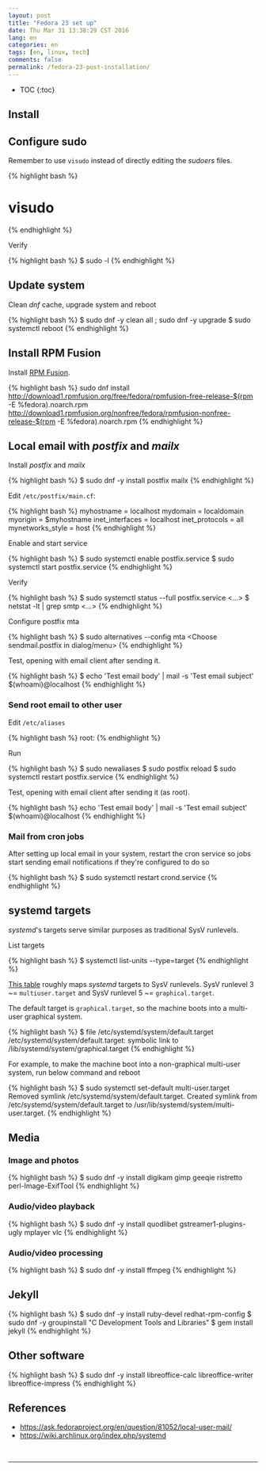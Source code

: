 ```yaml
---
layout: post
title: "Fedora 23 set up"
date: Thu Mar 31 13:38:29 CST 2016
lang: en
categories: en
tags: [en, linux, tech]
comments: false
permalink: /fedora-23-post-installation/
---
```


* TOC
{:toc}

## Install

## Configure sudo

Remember to use `visudo` instead of directly editing the *sudoers* files.

{% highlight bash %}
# visudo
{% endhighlight %}

Verify

{% highlight bash %}
$ sudo -l
{% endhighlight %}

## Update system

Clean *dnf* cache, upgrade system and reboot

{% highlight bash %}
$ sudo dnf -y clean all ; sudo dnf -y upgrade
$ sudo systemctl reboot
{% endhighlight %}

## Install RPM Fusion

Install [RPM Fusion](http://rpmfusion.org).

{% highlight bash %}
sudo dnf install http://download1.rpmfusion.org/free/fedora/rpmfusion-free-release-$(rpm -E %fedora).noarch.rpm http://download1.rpmfusion.org/nonfree/fedora/rpmfusion-nonfree-release-$(rpm -E %fedora).noarch.rpm
{% endhighlight %}

## Local email with *postfix* and *mailx*

Install *postfix* and *mailx*

{% highlight bash %}
$ sudo dnf -y install postfix mailx
{% endhighlight %}

Edit `/etc/postfix/main.cf`:

{% highlight bash %}
myhostname = localhost
mydomain = localdomain
myorigin = $myhostname
inet_interfaces = localhost
inet_protocols = all
mynetworks_style = host
{% endhighlight %}

Enable and start service

{% highlight bash %}
$ sudo systemctl enable postfix.service
$ sudo systemctl start postfix.service
{% endhighlight %}

Verify

{% highlight bash %}
$ sudo systemctl status --full postfix.service
<...>
$ netstat -lt | grep smtp
<...>
{% endhighlight %}

Configure postfix mta

{% highlight bash %}
$ sudo alternatives --config mta
<Choose sendmail.postfix in dialog/menu>
{% endhighlight %}

Test, opening with email client after sending it.

{% highlight bash %}
$ echo 'Test email body' | mail -s 'Test email subject' $(whoami)@localhost
{% endhighlight %}

### Send root email to other user

Edit `/etc/aliases`

{% highlight bash %}
root:   <your username>
{% endhighlight %}

Run

{% highlight bash %}
$ sudo newaliases
$ sudo postfix reload
$ sudo systemctl restart postfix.service
{% endhighlight %}

Test, opening with email client after sending it (as root).

{% highlight bash %}
echo 'Test email body' | mail -s 'Test email subject' $(whoami)@localhost
{% endhighlight %}

### Mail from cron jobs

After setting up local email in your system, restart the cron service so jobs
start sending email notifications if they're configured to do so

{% highlight bash %}
$ sudo systemctl restart crond.service
{% endhighlight %}

## systemd targets

*systemd*'s targets serve similar purposes as traditional SysV runlevels.

List targets

{% highlight bash %}
$ systemctl list-units --type=target
{% endhighlight %}

[This table](https://wiki.archlinux.org/index.php/systemd#Targets_table)
roughly maps *systemd* targets to SysV runlevels. SysV runlevel 3 ~=
`multiuser.target` and SysV runlevel 5 ~= `graphical.target`.

The default target is `graphical.target`, so the machine boots into a
multi-user graphical system.

{% highlight bash %}
$ file /etc/systemd/system/default.target
/etc/systemd/system/default.target: symbolic link to /lib/systemd/system/graphical.target
{% endhighlight %}

For example, to make the machine boot into a non-graphical multi-user system,
run below command and reboot

{% highlight bash %}
$ sudo systemctl set-default multi-user.target
Removed symlink /etc/systemd/system/default.target.
Created symlink from /etc/systemd/system/default.target to /usr/lib/systemd/system/multi-user.target.
{% endhighlight %}

## Media

### Image and photos

{% highlight bash %}
$ sudo dnf -y install digikam gimp geeqie ristretto perl-Image-ExifTool
{% endhighlight %}

### Audio/video playback

{% highlight bash %}
$ sudo dnf -y install quodlibet gstreamer1-plugins-ugly mplayer vlc
{% endhighlight %}

### Audio/video processing

{% highlight bash %}
$ sudo dnf -y install ffmpeg
{% endhighlight %}

## Jekyll

{% highlight bash %}
$ sudo dnf -y install ruby-devel redhat-rpm-config
$ sudo dnf -y groupinstall "C Development Tools and Libraries"
$ gem install jekyll
{% endhighlight %}

## Other software

{% highlight bash %}
$ sudo dnf -y install libreoffice-calc libreoffice-writer libreoffice-impress
{% endhighlight %}

## References

- <https://ask.fedoraproject.org/en/question/81052/local-user-mail/>
- <https://wiki.archlinux.org/index.php/systemd>

<br/>

---
